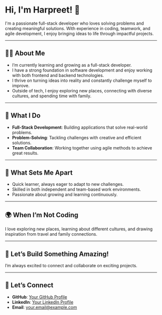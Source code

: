 # Hi, I'm Harpreet! 👋  

I'm a passionate full-stack developer who loves solving problems and creating meaningful solutions. With experience in coding, teamwork, and agile development, I enjoy bringing ideas to life through impactful projects.  

---

## 🧑‍💻 About Me  
- I’m currently learning and growing as a full-stack developer.  
- I have a strong foundation in software development and enjoy working with both frontend and backend technologies.  
- I thrive on turning ideas into reality and constantly challenge myself to improve.  
- Outside of tech, I enjoy exploring new places, connecting with diverse cultures, and spending time with family.  

---

## 🔧 What I Do  
- **Full-Stack Development**: Building applications that solve real-world problems.  
- **Problem-Solving**: Tackling challenges with creative and efficient solutions.  
- **Team Collaboration**: Working together using agile methods to achieve great results.  

---

## 🌟 What Sets Me Apart  
- Quick learner, always eager to adapt to new challenges.  
- Skilled in both independent and team-based work environments.  
- Passionate about growing and learning continuously.  

---

## 🌍 When I’m Not Coding  
I love exploring new places, learning about different cultures, and drawing inspiration from travel and family connections.  

---

## 🚀 Let’s Build Something Amazing!  
I’m always excited to connect and collaborate on exciting projects.  

---

## 🤝 Let’s Connect  
- **GitHub**: [Your GitHub Profile](https://github.com/slatch05)  
- **LinkedIn**: [Your LinkedIn Profile](https://www.linkedin.com/in/harpreet-singh-slatch-894b94168/)  
- **Email**: [your.email@example.com](mailto:blue_slatch@yahoo.com)  
